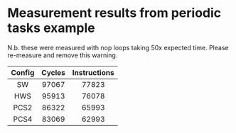 # Measurement results from periodic tasks example

N.b. these were measured with nop loops taking 50x expected time. Please re-measure and remove this
warning.

|Config| Cycles| Instructions |
| :-:  | :-:   | :-:          |
| SW   | 97067 | 77823        |
| HWS  | 95913 | 76078        |
| PCS2 | 86322 | 65993        |
| PCS4 | 83069 | 62993        |

